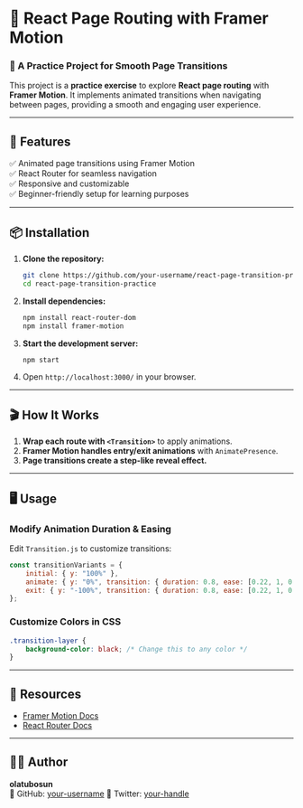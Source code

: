 # 🚀 React Page Routing with Framer Motion

### **🎨 A Practice Project for Smooth Page Transitions**
This project is a **practice exercise** to explore **React page routing** with **Framer Motion**. It implements animated transitions when navigating between pages, providing a smooth and engaging user experience.

---
## **📌 Features**
✅ Animated page transitions using Framer Motion  
✅ React Router for seamless navigation  
✅ Responsive and customizable  
✅ Beginner-friendly setup for learning purposes  

---
## **📦 Installation**

1. **Clone the repository:**
   ```sh
   git clone https://github.com/your-username/react-page-transition-practice.git
   cd react-page-transition-practice
   ```
2. **Install dependencies:**
   ```sh
   npm install react-router-dom
   npm install framer-motion
   ```
3. **Start the development server:**
   ```sh
   npm start
   ```
4. Open `http://localhost:3000/` in your browser.

---
## **🎬 How It Works**
1. **Wrap each route with `<Transition>`** to apply animations.
2. **Framer Motion handles entry/exit animations** with `AnimatePresence`.
3. **Page transitions create a step-like reveal effect.**

---
## **🖥️ Usage**
### **Modify Animation Duration & Easing**
Edit `Transition.js` to customize transitions:
```js
const transitionVariants = {
    initial: { y: "100%" },
    animate: { y: "0%", transition: { duration: 0.8, ease: [0.22, 1, 0.36, 1] } },
    exit: { y: "-100%", transition: { duration: 0.8, ease: [0.22, 1, 0.36, 1] } }
};
```

### **Customize Colors in CSS**
```css
.transition-layer {
    background-color: black; /* Change this to any color */
}
```

---
## **🔗 Resources**
- [Framer Motion Docs](https://www.framer.com/motion/)  
- [React Router Docs](https://reactrouter.com/)  

---
## **👨‍💻 Author**
**olatubosun**  
📌 GitHub: [your-username](https://github.com/ola3bosun) 
📌 Twitter: [your-handle](https://twitter.com/ola2bosun__)


